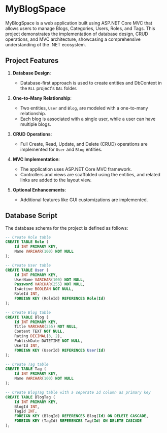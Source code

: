 # MyBlogSpace

MyBlogSpace is a web application built using ASP.NET Core MVC that allows users to manage Blogs, Categories, Users, Roles, and Tags. This project demonstrates the implementation of database design, CRUD operations, and MVC architecture, showcasing a comprehensive understanding of the .NET ecosystem.

## Project Features

1. **Database Design**:
   - Database-first approach is used to create entities and DbContext in the `BLL` project's `DAL` folder.

2. **One-to-Many Relationship**:
   - Two entities, `User` and `Blog`, are modeled with a one-to-many relationship.
   - Each blog is associated with a single user, while a user can have multiple blogs.

3. **CRUD Operations**:
   - Full Create, Read, Update, and Delete (CRUD) operations are implemented for `User` and `Blog` entities.

4. **MVC Implementation**:
   - The application uses ASP.NET Core MVC framework.
   - Controllers and views are scaffolded using the entities, and related links are added to the layout view.

5. **Optional Enhancements**:
   - Additional features like GUI customizations are implemented.

## Database Script
The database schema for the project is defined as follows:

```sql
-- Create Role table
CREATE TABLE Role (
    Id INT PRIMARY KEY,
    Name VARCHAR(100) NOT NULL
);

-- Create User table
CREATE TABLE User (
    Id INT PRIMARY KEY,
    UserName VARCHAR(100) NOT NULL,
    Password VARCHAR(255) NOT NULL,
    IsActive BOOLEAN NOT NULL,
    RoleId INT,
    FOREIGN KEY (RoleId) REFERENCES Role(Id)
);

-- Create Blog table
CREATE TABLE Blog (
    Id INT PRIMARY KEY,
    Title VARCHAR(255) NOT NULL,
    Content TEXT NOT NULL,
    Rating DECIMAL(3, 2),
    PublishDate DATETIME NOT NULL,
    UserId INT,
    FOREIGN KEY (UserId) REFERENCES User(Id)
);

-- Create Tag table
CREATE TABLE Tag (
    Id INT PRIMARY KEY,
    Name VARCHAR(100) NOT NULL
);

-- Create BlogTag table with a separate Id column as primary key
CREATE TABLE BlogTag (
    Id INT PRIMARY KEY,
    BlogId INT,
    TagId INT,
    FOREIGN KEY (BlogId) REFERENCES Blog(Id) ON DELETE CASCADE,
    FOREIGN KEY (TagId) REFERENCES Tag(Id) ON DELETE CASCADE
);
